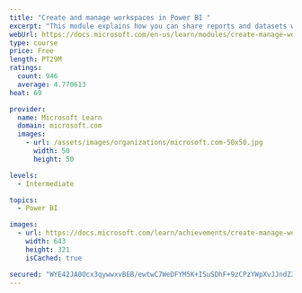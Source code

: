 ```yaml
---
title: "Create and manage workspaces in Power BI "
excerpt: "This module explains how you can share reports and datasets with your users and how to create a deployment strategy that makes sense for you and your organization. Furthermore, you will learn about data lineage in Microsoft Power BI."
webUrl: https://docs.microsoft.com/en-us/learn/modules/create-manage-workspaces-power-bi/
type: course
price: Free
length: PT29M
ratings:
  count: 946
  average: 4.770613
heat: 69

provider:
  name: Microsoft Learn
  domain: microsoft.com
  images:
    - url: /assets/images/organizations/microsoft.com-50x50.jpg
      width: 50
      height: 50

levels:
  - Intermediate

topics:
  - Power BI

images:
  - url: https://docs.microsoft.com/learn/achievements/create-manage-workspaces-power-bi-social.png
    width: 643
    height: 321
    isCached: true

secured: "WYE42JA0Ocx3qywwxvBEB/ewtwC7WeDFYM5K+ISuSDhF+9zCPzYWpXvJJndZ39QpmKCoJ0gNXCpsbXMI9flF82LLdSDuISu81OLIF+ER7x43DxrSX/pr8SLU70HDebyHAGSPeOM5A4qVRgQvohOTHhtBdnynLuKYtbynXB5WDFWTLqmR7aPmldcf8dOZz5fUr/zsBgF6WdA9tOZePJNVnFYzadDiy8ixV+eGx07LvEAk6Ql8cBprZ3Wj5HukBcEa/3wdlzEzOcryiazl4aKtlFduWwDr8fx70NxdPWDNbC4v7Miq9cYSPOUsY0VSxNrf7+NTUnaxV0qr9YAsnALDKZQXEX+a7q1Ba8CmKwKdmxcuEJkVfPHGBVITaG9QjtfohRbfl4KqJe/ZBvtmORY7P2t0yZ6/7XQnb0QWZCYCkyc=;slzVOElzuVpnHR3GMJVXQA=="
---
```


